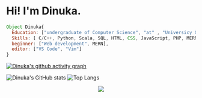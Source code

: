 # Hi! I'm Dinuka.

<!-- <div style="text-align: center;">
  <img src="src/anime-moon-landscape.jpg" alt="Example GIF" style="max-width: 100%; height: auto; text-align: center">
</div> -->
```javascript
Object Dinuka{
  Education: ["undergraduate of Computer Science", "at" , "Universicy Of Colombo Schoole Of Computing"],
  Skills: [ C/C++, Python, Scala, SQL, HTML, CSS, JavaScript, PHP, MERN , bash],
  beginner: ["Web development", MERN],
  editor: ["VS Code", "Vim"]
}
```

[![Dinuka's github activity graph](https://github-readme-activity-graph.vercel.app/graph?username=dinuka2001&theme=react-dark)](https://github.com/sachithdh/github-readme-activity-graph)

![Dinuka's GitHub stats](https://github-readme-stats.vercel.app/api?username=dinuka2001&show_icons=true&theme=radical) ![Top Langs](https://github-readme-stats.vercel.app/api/top-langs/?username=dinuka2001&layout=compact&theme=transparent)

<center> <img src="https://komarev.com/ghpvc/?username=dinuka2001&&style=flat-square" align="center" /> </center>



<!-- [![An image of @dinuka2001's Holopin badges, which is a link to view their full Holopin profile](https://holopin.me/dinuka2001)](https://holopin.io/@dinuka2001) -->



